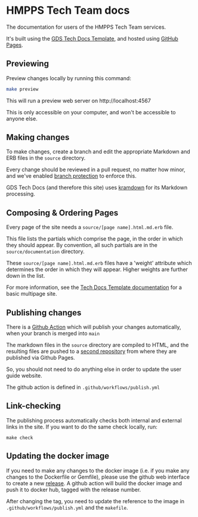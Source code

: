 # HMPPS Tech Team docs

The documentation for users of the HMPPS Tech Team services.

It's built using the [GDS Tech Docs Template][tech-docs], and hosted
using [GitHub Pages][gh-pages].

## Previewing

Preview changes locally by running this command:

```bash
make preview
```

This will run a preview web server on http://localhost:4567

This is only accessible on your computer, and won't be accessible
to anyone else.

## Making changes

To make changes, create a branch and edit the appropriate Markdown
and ERB files in the `source` directory.

Every change should be reviewed in a pull request, no matter how
minor, and we've enabled [branch protection][] to enforce this.

GDS Tech Docs (and therefore this site) uses [kramdown][] for its
Markdown processing.

[kramdown]: https://kramdown.gettalong.org/syntax.html

## Composing & Ordering Pages

Every page of the site needs a `source/[page name].html.md.erb`
file.

This file lists the partials which comprise the page, in the
order in which they should appear. By convention, all such
partials are in the `source/documentation` directory.

These `source/[page name].html.md.erb` files have a 'weight' attribute
which determines the order in which they will appear. Higher weights
are further down in the list.

For more information, see the [Tech Docs Template documentation][tech-docs-multipage]
for a basic multipage site.

## Publishing changes

There is a [Github Action][] which will publish your
changes automatically, when your branch is merged into `main`

The markdown files in the `source` directory are compiled to HTML, and the
resulting files are pushed to a [second repository] from where they are
published via Github Pages.

So, you should not need to do anything else in order to update
the user guide website.

The github action is defined in `.github/workflows/publish.yml`

## Link-checking

The publishing process automatically checks both internal and external links in
the site. If you want to do the same check locally, run:

```
make check
```

## Updating the docker image

If you need to make any changes to the docker image (i.e. if you make any
changes to the Dockerfile or Gemfile), please use the github web interface to
create a new [release]. A github action will build the docker image and push
it to docker hub, tagged with the release number.

After changing the tag, you need to update the reference to the image in
`.github/workflows/publish.yml` and the `makefile`.

[branch protection]: https://help.github.com/articles/about-protected-branches/
[tech-docs-multipage]: https://tdt-documentation.london.cloudapps.digital/configure_project/frontmatter/#configure-page-settings
[release]: https://github.com/ministryofjustice/hmpps-tech-docs/releases
[Github Action]: https://github.com/features/actions
[tech-docs]: https://tdt-documentation.london.cloudapps.digital/
[gh-pages]: https://pages.github.com/
[second repository]: https://github.com/ministryofjustice/hmpps-tech-docs-publish
